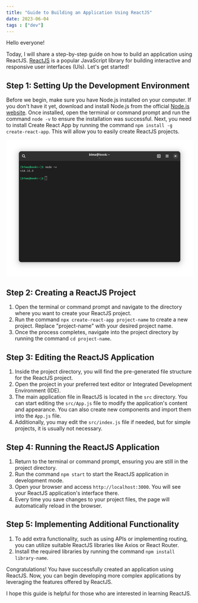 ```yaml
---
title: "Guide to Building an Application Using ReactJS"
date: 2023-06-04
tags : ["dev"]
---
```


Hello everyone!

Today, I will share a step-by-step guide on how to build an application using ReactJS. [ReactJS](https://legacy.reactjs.org/) is a popular JavaScript library for building interactive and responsive user interfaces (UIs). Let's get started!

## Step 1: Setting Up the Development Environment
Before we begin, make sure you have Node.js installed on your computer. If you don't have it yet, download and install Node.js from the official [Node.js website](https://nodejs.org/en). Once installed, open the terminal or command prompt and run the command `node -v` to ensure the installation was successful. Next, you need to install Create React App by running the command `npm install -g create-react-app`. This will allow you to easily create ReactJS projects.

![](images/4-01.png)

## Step 2: Creating a ReactJS Project
1. Open the terminal or command prompt and navigate to the directory where you want to create your ReactJS project.
2. Run the command `npx create-react-app project-name` to create a new project. Replace "project-name" with your desired project name.
3. Once the process completes, navigate into the project directory by running the command `cd project-name`.

## Step 3: Editing the ReactJS Application
1. Inside the project directory, you will find the pre-generated file structure for the ReactJS project.
2. Open the project in your preferred text editor or Integrated Development Environment (IDE).
3. The main application file in ReactJS is located in the `src` directory. You can start editing the `src/App.js` file to modify the application's content and appearance. You can also create new components and import them into the `App.js` file.
4. Additionally, you may edit the `src/index.js` file if needed, but for simple projects, it is usually not necessary.

## Step 4: Running the ReactJS Application
1. Return to the terminal or command prompt, ensuring you are still in the project directory.
2. Run the command `npm start` to start the ReactJS application in development mode.
3. Open your browser and access `http://localhost:3000`. You will see your ReactJS application's interface there.
4. Every time you save changes to your project files, the page will automatically reload in the browser.

## Step 5: Implementing Additional Functionality
1. To add extra functionality, such as using APIs or implementing routing, you can utilize suitable ReactJS libraries like Axios or React Router.
2. Install the required libraries by running the command `npm install library-name`.

Congratulations! You have successfully created an application using ReactJS. Now, you can begin developing more complex applications by leveraging the features offered by ReactJS.

I hope this guide is helpful for those who are interested in learning ReactJS.
